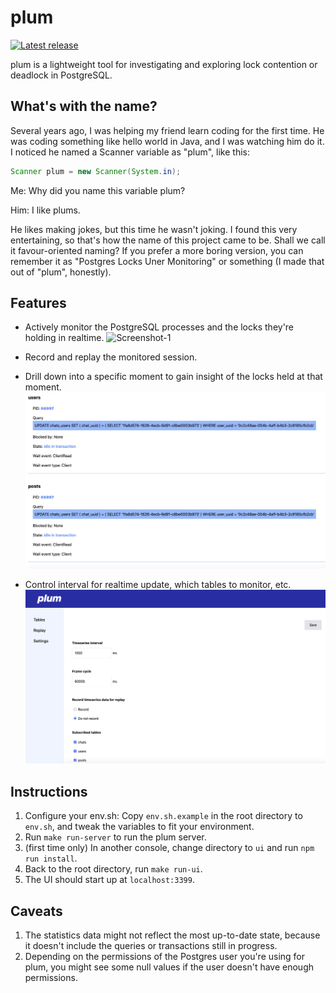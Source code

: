 # plum

<a href="https://github.com/sanggonlee/plum/releases/latest"><img src="https://img.shields.io/github/release/sanggonlee/plum.svg" alt="Latest release"></a>

plum is a lightweight tool for investigating and exploring lock contention or deadlock in PostgreSQL.

## What's with the name?

Several years ago, I was helping my friend learn coding for the first time. He was coding something like hello world in Java, and I was watching him do it. I noticed he named a Scanner variable as "plum", like this:
```java
Scanner plum = new Scanner(System.in);
```

Me: Why did you name this variable plum?

Him: I like plums.

He likes making jokes, but this time he wasn't joking. I found this very entertaining, so that's how the name of this project came to be. Shall we call it favour-oriented naming? If you prefer a more boring version, you can remember it as "Postgres Locks Uner Monitoring" or something (I made that out of "plum", honestly).

## Features

* Actively monitor the PostgreSQL processes and the locks they're holding in realtime.
![Screenshot-1](/screenshots/1.gif)

* Record and replay the monitored session.
* Drill down into a specific moment to gain insight of the locks held at that moment.
![Screenshot-2](/screenshots/2.png)
* Control interval for realtime update, which tables to monitor, etc.
![Screenshot-3](/screenshots/3.png)

## Instructions

1. Configure your env.sh: Copy `env.sh.example` in the root directory to `env.sh`, and tweak the variables to fit your environment.
2. Run `make run-server` to run the plum server.
3. (first time only) In another console, change directory to `ui` and run `npm run install`.
4. Back to the root directory, run `make run-ui`.
5. The UI should start up at `localhost:3399`.

## Caveats
1. The statistics data might not reflect the most up-to-date state, because it doesn't include the queries or transactions still in progress.
2. Depending on the permissions of the Postgres user you're using for plum, you might see some null values if the user doesn't have enough permissions.
